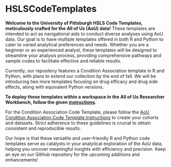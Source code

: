 # HSLSCodeTemplates

**Welcome to the University of Pittsburgh HSLS Code Templates, meticulously crafted for the All of Us (AoU) data!** These templates are intended to act as navigational aids to conduct diverse analyses using AoU data. Our goal is to have multiple templates offered in both R and Python to cater to varied analytical preferences and needs. Whether you are a beginner or an experienced analyst, these templates will be designed to streamline your analysis process, providing comprehensive pathways and sample codes to facilitate effective and reliable results.

Currently, our repository features a Condition Association template in R and Python, with plans to extend our collection by the end of fall. We will be introducing two more templates focusing on drug efficacy and drug side effects, along with equivalent Python versions.

**To deploy these templates within a workspace in the All of Us Researcher Workbench, follow the given [instructions](https://support.researchallofus.org/hc/en-us/articles/360042684051-Are-external-coding-files-able-to-be-imported-for-analysis-).**

For the Condition Association Code Template, please follow the [AoU Condition Association Code Template Instructions](https://drive.google.com/file/d/1gjwjX3Vq6GVTUkpQM_4PanhTBQScL8Fp/view?usp=sharing) to create your cohorts and datasets. Strict adherence to these guidelines is crucial to obtain consistent and reproducible results.

Our hope is that these versatile and user-friendly R and Python code templates serve as catalysts in your analytical exploration of the AoU data, helping you uncover meaningful insights with efficiency and precision. Keep an eye on our GitHub repository for the upcoming additions and enhancements!

